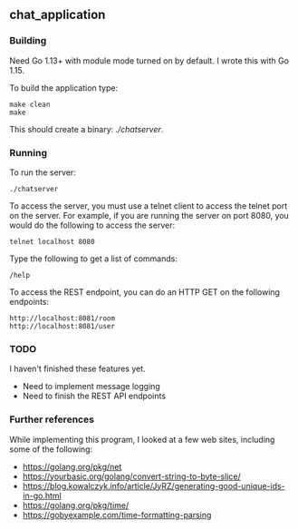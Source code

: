 ## chat_application

### Building

Need Go 1.13+ with module mode turned on by default.
I wrote this with Go 1.15.

To build the application type:

```
make clean
make
```

This should create a binary: *./chatserver*.


### Running

To run the server:

```
./chatserver
```

To access the server, you must use a telnet client to access the telnet port on the server.
For example, if you are running the server on port 8080, you would do the following to access the server:

```
telnet localhost 8080
```

Type the following to get a list of commands:

```
/help
```

To access the REST endpoint, you can do an HTTP GET  on the following endpoints:


```
http://localhost:8081/room
http://localhost:8081/user
```
### TODO

I haven't finished these features yet.
* Need to implement message logging
* Need to finish the REST API endpoints

### Further references

While implementing this program, I looked at a few web sites, including
some of the following:

* https://golang.org/pkg/net 
* https://yourbasic.org/golang/convert-string-to-byte-slice/
* https://blog.kowalczyk.info/article/JyRZ/generating-good-unique-ids-in-go.html
* https://golang.org/pkg/time/
* https://gobyexample.com/time-formatting-parsing
